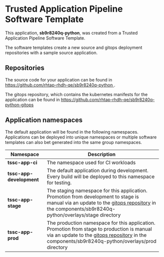 # Trusted Application Pipeline Software Template

This application, **sb9r8240q-python**, was created from a Trusted Application Pipeline Software Template.

The software templates create a new source and gitops deployment repositories with a sample source application. 

## Repositories

The source code for your application can be found in [https://github.com/rhtap-rhdh-qe/sb9r8240q-python ](https://github.com/rhtap-rhdh-qe/sb9r8240q-python ).
 
The gitops repository, which contains the kubernetes manifests for the application can be found in 
[https://github.com/rhtap-rhdh-qe/sb9r8240q-python-gitops ](https://github.com/rhtap-rhdh-qe/sb9r8240q-python-gitops ) 

## Application namespaces 

The default application will be found in the following namespaces. Applications can be deployed into unique namespaces or multiple software templates can also bet generated into the same group namespaces.  

|  Namespace   |  Description   |  
| -------- | -------- |
| **tssc-app-ci** | The namespace used for CI workloads |
| **tssc-app-development** | The default application during development. Every build will be deployed to this namespace for testing. |
| **tssc-app-stage** | The staging namespace for this application. Promotion from development to stage is manual via an update to the [gitops repository](https://github.com/rhtap-rhdh-qe/sb9r8240q-python-gitops ) in the components/sb9r8240q-python/overlays/stage directory |
| **tssc-app-prod** | The production namespace for this application. Promotion from stage to production is manual via an update to the [gitops repository](https://github.com/rhtap-rhdh-qe/sb9r8240q-python-gitops ) in the components/sb9r8240q-python/overlays/prod directory |